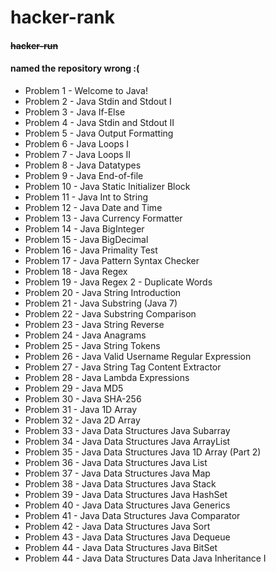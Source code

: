 # hacker-rank
#### ~~hacker-run~~
#### named the repository wrong :(


* Problem 1 - Welcome to Java!
* Problem 2 - Java Stdin and Stdout I
* Problem 3 - Java If-Else
* Problem 4 - Java Stdin and Stdout II
* Problem 5 - Java Output Formatting
* Problem 6 - Java Loops I
* Problem 7 - Java Loops II
* Problem 8 - Java Datatypes
* Problem 9 - Java End-of-file
* Problem 10 - Java Static Initializer Block
* Problem 11 - Java Int to String
* Problem 12 - Java Date and Time
* Problem 13 - Java Currency Formatter
* Problem 14 - Java BigInteger
* Problem 15 - Java BigDecimal
* Problem 16 - Java Primality Test
* Problem 17 - Java Pattern Syntax Checker
* Problem 18 - Java Regex
* Problem 19 - Java Regex 2 - Duplicate Words
* Problem 20 - Java String Introduction 
* Problem 21 - Java Substring (Java 7)
* Problem 22 - Java Substring Comparison
* Problem 23 - Java String Reverse
* Problem 24 - Java Anagrams
* Problem 25 - Java String Tokens
* Problem 26 - Java Valid Username Regular Expression
* Problem 27 - Java String Tag Content Extractor
* Problem 28 - Java Lambda Expressions
* Problem 29 - Java MD5
* Problem 30 - Java SHA-256
* Problem 31 - Java 1D Array
* Problem 32 - Java 2D Array
* Problem 33 - Java Data Structures Java Subarray
* Problem 34 - Java Data Structures Java ArrayList
* Problem 35 - Java Data Structures Java 1D Array (Part 2)
* Problem 36 - Java Data Structures Java List
* Problem 37 - Java Data Structures Java Map
* Problem 38 - Java Data Structures Java Stack
* Problem 39 - Java Data Structures Java HashSet
* Problem 40 - Java Data Structures Java Generics
* Problem 41 - Java Data Structures Java Comparator
* Problem 42 - Java Data Structures Java Sort
* Problem 43 - Java Data Structures Java Dequeue
* Problem 44 - Java Data Structures Java BitSet
* Problem 44 - Java Data Structures Data Java Inheritance I



